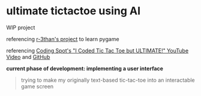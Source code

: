 # ultimate tictactoe using AI
WIP project

referencing [r-3than's project](https://github.com/r-3than/Ultimate-tic-tac-toe/tree/master) to learn pygame

referencing [Coding Spot's "I Coded Tic Tac Toe but ULTIMATE!" YouTube Video](https://www.youtube.com/watch?v=yE4imG5aqpU) and [GitHub](https://github.com/AlejoG10/python-ultimate-tictactoe-yt)

**current phase of development: implementing a user interface**
> trying to make my originally text-based tic-tac-toe into an interactable game screen
